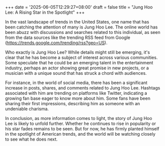 +++
date = '2025-06-05T12:29:27+08:00'
draft = false
title = "Jung Hoo Lee: A Rising Star in the Spotlight"
+++

In the vast landscape of trends in the United States, one name that has been catching the attention of many is Jung Hoo Lee. The online world has been abuzz with discussions and searches related to this individual, as seen from the data sources like the trending RSS feed from Google (https://trends.google.com/trending/rss?geo=US).

Who exactly is Jung Hoo Lee? While details might still be emerging, it's clear that he has become a subject of interest across various communities. Some speculate that he could be an emerging talent in the entertainment industry, perhaps an actor showing great promise in new projects, or a musician with a unique sound that has struck a chord with audiences.

For instance, in the world of social media, there has been a significant increase in posts, shares, and comments related to Jung Hoo Lee. Hashtags associated with him are trending on platforms like Twitter, indicating a growing fan base eager to know more about him. Some fans have been sharing their first impressions, describing him as someone with an undeniable charisma.

In conclusion, as more information comes to light, the story of Jung Hoo Lee is likely to unfold further. Whether he continues to rise in popularity or his star fades remains to be seen. But for now, he has firmly planted himself in the spotlight of American trends, and the world will be watching closely to see what he does next.